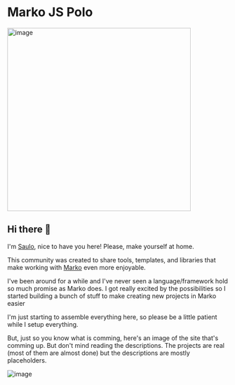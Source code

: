 # Marko JS Polo

<img width="418" alt="image" src="https://github.com/marko-js-polo/.github/assets/117560/d851eaf8-6c1e-4549-892b-dd8def38d894">

## Hi there 👋

I'm [Saulo](https://github.com/svallory), nice to have you here!
Please, make yourself at home.

This community was created to share tools, templates, and libraries that make working with [Marko](https://markojs.com)
even more enjoyable.

I've been around for a while and I've never seen a language/framework hold so much promise as Marko does. 
I got really excited by the possibilities so I started building a bunch of stuff to make creating new projects in Marko easier

I'm just starting to assemble everything here, so please be a little patient while I setup everything.

But, just so you know what is comming, here's an image of the site that's comming up. But don't mind reading the descriptions.
The projects are real (most of them are almost done) but the descriptions are mostly placeholders.

![image](https://github.com/marko-js-polo/.github/assets/117560/bc24be0f-5e21-4ab5-b7de-605a7d729e04)

